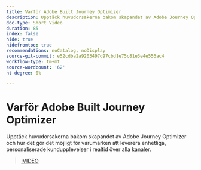 ```yaml
---
title: Varför Adobe Built Journey Optimizer
description: Upptäck huvudorsakerna bakom skapandet av Adobe Journey Optimizer och hur det gör det möjligt för varumärken att leverera enhetliga, personaliserade kundupplevelser i realtid över alla kanaler.
doc-type: Short Video
duration: 85
index: false
hide: true
hidefromtoc: true
recommendations: noCatalog, noDisplay
source-git-commit: e52cdba2a9203497d97cbd1e75c81e3e4e556ac4
workflow-type: tm+mt
source-wordcount: '62'
ht-degree: 0%

---
```



# Varför Adobe Built Journey Optimizer

Upptäck huvudorsakerna bakom skapandet av Adobe Journey Optimizer och hur det gör det möjligt för varumärken att leverera enhetliga, personaliserade kundupplevelser i realtid över alla kanaler.

<!-- 62_S520_3442520_84_why-adobe-built-journey-optimizer -->
>[!VIDEO](https://video.tv.adobe.com/v/3460501/?learn=on&enablevpops=true&captions=swe)
